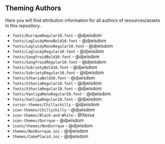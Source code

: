 ## Theming Authors

Here you will find attribution information for all authors of resources/assets in this repository.

  - `fonts/DurrqueReqular10.font` - @djwisdom
  - `fonts/LaglucdyMonoBold10.font` - @djwisdom
  - `fonts/LaglucdyMonoRegular10.font` - @djwisdom
  - `fonts/LaglucdyRegular10.font` - @djwisdom
  - `fonts/SangfroidBold10.font` - @djwisdom
  - `fonts/SangfroidRegular10.font` - @djwisdom
  - `fonts/SobrietyBold10.font` - @djwisdom
  - `fonts/SobrietyRegular10.font` - @djwisdom
  - `fonts/SthariaBold10.font` - @djwisdom
  - `fonts/SthariaRegular10.font` - @djwisdom
  - `fonts/SthariaRegular10.font` - @djwisdom
  - `fonts/VanligaMonoRegular10.font` - @djwisdom
  - `fonts/VanligaRegular10.font` - @djwisdom
  - `cursor-themes/Chillychilly` - @djwisdom
  - `icon-themes/Chillychilly` - @djwisdom
  - `icon-themes/Black-and-White` - @Xexxa
  - `icon-themes/Durrque` - @djwisdom
  - `icons/themes/NonDurrque` - @djwisdom
  - `themes/NonDurrque.ini` - @djwisdom
  - `themes/CakePlacid.ini` - @djwisdom

